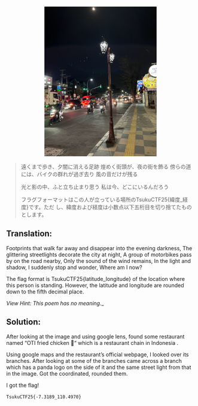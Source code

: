 <p align="center">
  <img src="rider.png" alt="Alt text" width="300"/>
</p>


>遠くまで歩き、夕闇に消える足跡
>煌めく街頭が、夜の街を飾る
>傍らの道には、バイクの群れが過ぎ去り
>風の音だけが残る
>
>光と影の中、ふと立ち止まり思う
>私は今、どこにいるんだろう
>
>フラグフォーマットはこの人が立っている場所のTsukuCTF25{緯度_経度}です。ただ
>し、緯度および経度は小数点以下五桁目を切り捨てたものとします。


## Translation:
Footprints that walk far away and disappear into the evening darkness, The glittering streetlights decorate the city at night, A group of motorbikes pass by on the road nearby, Only the sound of the wind remains, In the light and shadow, I suddenly stop and wonder, Where am I now?

The flag format is TsukuCTF25{latitude_longitude} of the location where this person is standing. However, the latitude and longitude are rounded down to the fifth decimal place.

_View Hint: This poem has no meaning.__

## Solution:

After looking at the image and using google lens, found some restaurant named “OTI fried chicken 🍗“ which is a restaurant chain in Indonesia .

Using google maps and the restaurant’s official webpage, I looked over its branches. After looking at some of the branches came across a branch which has a panda logo on the side of it and the same street light from that in the image. Got the coordinated, rounded them.

I got the flag!
```
TsukuCTF25{-7.3189_110.4970}
```
